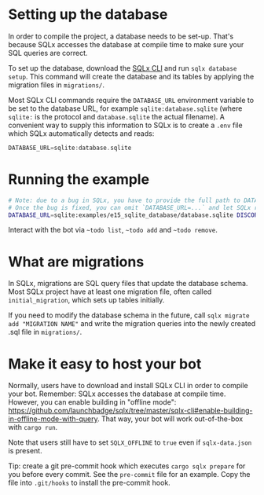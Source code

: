 # Setting up the database

In order to compile the project, a database needs to be set-up. That's because SQLx accesses the
database at compile time to make sure your SQL queries are correct.

To set up the database, download the [SQLx CLI](https://github.com/launchbadge/sqlx/tree/master/sqlx-cli)
and run `sqlx database setup`. This command will create the database and its tables by applying
the migration files in `migrations/`.

Most SQLx CLI commands require the `DATABASE_URL` environment variable to be set to the database
URL, for example `sqlite:database.sqlite` (where `sqlite:` is the protocol and `database.sqlite` the
actual filename). A convenient way to supply this information to SQLx is to create a `.env` file
which SQLx automatically detects and reads:

```rust
DATABASE_URL=sqlite:database.sqlite
```

# Running the example

```sh
# Note: due to a bug in SQLx, you have to provide the full path to DATABASE_URL when compiling
# Once the bug is fixed, you can omit `DATABASE_URL=...` and let SQLx read the `.env` file
DATABASE_URL=sqlite:examples/e15_sqlite_database/database.sqlite DISCORD_TOKEN=... cargo run
```

Interact with the bot via `~todo list`, `~todo add` and `~todo remove`.

# What are migrations

In SQLx, migrations are SQL query files that update the database schema. Most SQLx project have at
least one migration file, often called `initial_migration`, which sets up tables initially.

If you need to modify the database schema in the future, call `sqlx migrate add "MIGRATION NAME"`
and write the migration queries into the newly created .sql file in `migrations/`.

# Make it easy to host your bot

Normally, users have to download and install SQLx CLI in order to compile your bot. Remember:
SQLx accesses the database at compile time. However, you can enable building in "offline mode":
https://github.com/launchbadge/sqlx/tree/master/sqlx-cli#enable-building-in-offline-mode-with-query.
That way, your bot will work out-of-the-box with `cargo run`.

Note that users still have to set `SQLX_OFFLINE` to `true` even if `sqlx-data.json` is present.

Tip: create a git pre-commit hook which executes `cargo sqlx prepare` for you before every commit.
See the `pre-commit` file for an example. Copy the file into `.git/hooks` to install the pre-commit
hook.
